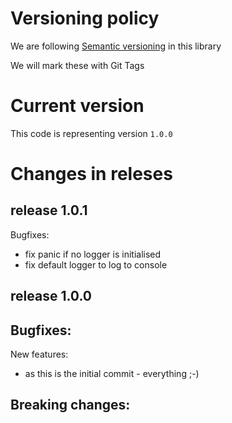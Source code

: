 # Versioning policy

We are following [Semantic versioning](https://semver.org/) in this library

We will mark these with Git Tags

# Current version

This code is representing version `1.0.0`

# Changes in releses

## release 1.0.1

Bugfixes:
 * fix panic if no logger is initialised
 * fix default logger to log to console

## release 1.0.0

Bugfixes:
-

New features:
 * as this is the initial commit - everything ;-)

Breaking changes:
-
